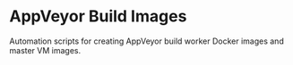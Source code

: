 # AppVeyor Build Images

Automation scripts for creating AppVeyor build worker Docker images and master VM images.
